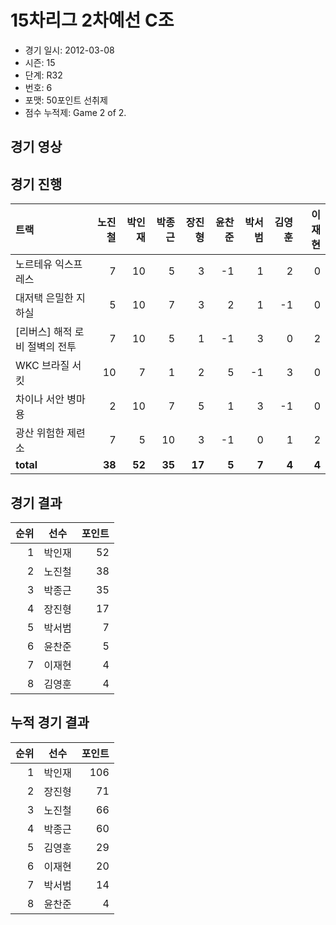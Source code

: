# 15차리그 2차예선 C조

- 경기 일시: 2012-03-08
- 시즌: 15
- 단계: R32
- 번호: 6
- 포맷: 50포인트 선취제
- 점수 누적제: Game 2 of 2.





## 경기 영상
## 경기 진행

| 트랙 | 노진철 | 박인재 | 박종근 | 장진형 | 윤찬준 | 박서범 | 김영훈 | 이재현 |
|:---|---:|---:|---:|---:|---:|---:|---:|---:|
| 노르테유 익스프레스 | 7 | 10 | 5 | 3 | -1 | 1 | 2 | 0 |
| 대저택 은밀한 지하실 | 5 | 10 | 7 | 3 | 2 | 1 | -1 | 0 |
| [리버스] 해적 로비 절벽의 전투 | 7 | 10 | 5 | 1 | -1 | 3 | 0 | 2 |
| WKC 브라질 서킷 | 10 | 7 | 1 | 2 | 5 | -1 | 3 | 0 |
| 차이나 서안 병마용 | 2 | 10 | 7 | 5 | 1 | 3 | -1 | 0 |
| 광산 위험한 제련소 | 7 | 5 | 10 | 3 | -1 | 0 | 1 | 2 |
| __total__ | __38__ | __52__ | __35__ | __17__ | __5__ | __7__ | __4__ | __4__ |




## 경기 결과

| 순위 | 선수 | 포인트 |
|---:|:---:|---:|
| 1 | 박인재 | 52 |
| 2 | 노진철 | 38 |
| 3 | 박종근 | 35 |
| 4 | 장진형 | 17 |
| 5 | 박서범 | 7 |
| 6 | 윤찬준 | 5 |
| 7 | 이재현 | 4 |
| 8 | 김영훈 | 4 |

## 누적 경기 결과

| 순위 | 선수 | 포인트 |
|---:|:---:|---:|
| 1 | 박인재 | 106 |
| 2 | 장진형 | 71 |
| 3 | 노진철 | 66 |
| 4 | 박종근 | 60 |
| 5 | 김영훈 | 29 |
| 6 | 이재현 | 20 |
| 7 | 박서범 | 14 |
| 8 | 윤찬준 | 4 |

